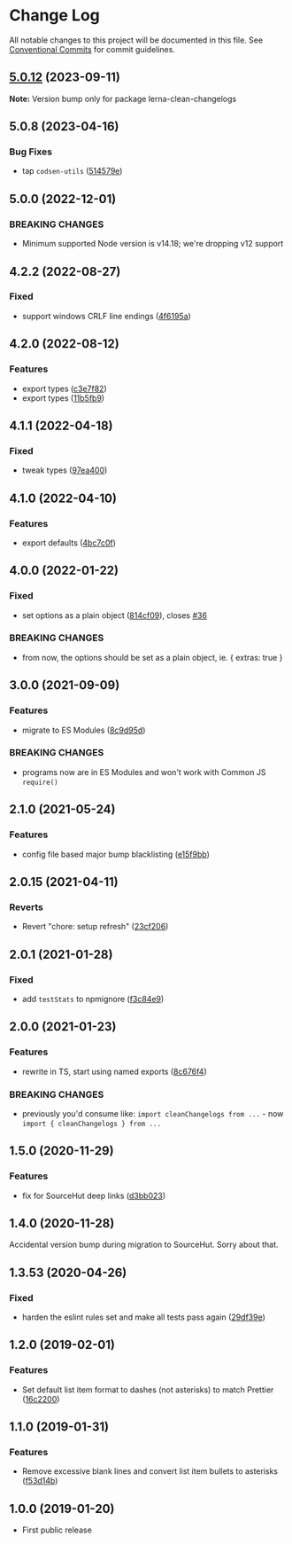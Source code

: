 # Change Log

All notable changes to this project will be documented in this file.
See [Conventional Commits](https://conventionalcommits.org) for commit guidelines.

## [5.0.12](https://github.com/codsen/codsen/compare/lerna-clean-changelogs@5.0.11...lerna-clean-changelogs@5.0.12) (2023-09-11)

**Note:** Version bump only for package lerna-clean-changelogs

## 5.0.8 (2023-04-16)

### Bug Fixes

- tap `codsen-utils` ([514579e](https://github.com/codsen/codsen/commit/514579edb10d5877faed7b794e382cd17cd91fee))

## 5.0.0 (2022-12-01)

### BREAKING CHANGES

- Minimum supported Node version is v14.18; we're dropping v12 support

## 4.2.2 (2022-08-27)

### Fixed

- support windows CRLF line endings ([4f6195a](https://github.com/codsen/codsen/commit/4f6195a1bfa8f21f18540c90b4963f17c433980c))

## 4.2.0 (2022-08-12)

### Features

- export types ([c3e7f82](https://github.com/codsen/codsen/commit/c3e7f82300e53adef3fe2c8b3f79e74fb379d12b))
- export types ([11b5fb9](https://github.com/codsen/codsen/commit/11b5fb936ce20e0a77c3a09806773e1cd7695c50))

## 4.1.1 (2022-04-18)

### Fixed

- tweak types ([97ea400](https://github.com/codsen/codsen/commit/97ea4001c1bb6bf1a9a09d36fa2d1694f2c4d974))

## 4.1.0 (2022-04-10)

### Features

- export defaults ([4bc7c0f](https://github.com/codsen/codsen/commit/4bc7c0fd98f3c2e768df04a8e34b6465d04835d9))

## 4.0.0 (2022-01-22)

### Fixed

- set options as a plain object ([814cf09](https://github.com/codsen/codsen/commit/814cf090d14c9810b2cf6074fad316fa43d125c8)), closes [#36](https://github.com/codsen/codsen/issues/36)

### BREAKING CHANGES

- from now, the options should be set as a plain object, ie. { extras: true }

## 3.0.0 (2021-09-09)

### Features

- migrate to ES Modules ([8c9d95d](https://github.com/codsen/codsen/commit/8c9d95d5dea0b769c2f070397141918a4893d575))

### BREAKING CHANGES

- programs now are in ES Modules and won't work with Common JS `require()`

## 2.1.0 (2021-05-24)

### Features

- config file based major bump blacklisting ([e15f9bb](https://github.com/codsen/codsen/commit/e15f9bba1c4fd5f847ac28b3f38fa6ee633f5dca))

## 2.0.15 (2021-04-11)

### Reverts

- Revert "chore: setup refresh" ([23cf206](https://github.com/codsen/codsen/commit/23cf206970a087ff0fa04e61f94d919f59ab3881))

## 2.0.1 (2021-01-28)

### Fixed

- add `testStats` to npmignore ([f3c84e9](https://github.com/codsen/codsen/commit/f3c84e95afc5514214312f913692d85b2e12eb29))

## 2.0.0 (2021-01-23)

### Features

- rewrite in TS, start using named exports ([8c676f4](https://github.com/codsen/codsen/commit/8c676f4ea31ad71b4429d22c2bc095738562da97))

### BREAKING CHANGES

- previously you'd consume like: `import cleanChangelogs from ...` - now `import { cleanChangelogs } from ...`

## 1.5.0 (2020-11-29)

### Features

- fix for SourceHut deep links ([d3bb023](https://git.sr.ht/~royston/codsen/commit/d3bb0235c7bfe507847399544c55ae29808629ed))

## 1.4.0 (2020-11-28)

Accidental version bump during migration to SourceHut. Sorry about that.

## 1.3.53 (2020-04-26)

### Fixed

- harden the eslint rules set and make all tests pass again ([29df39e](https://gitlab.com/codsen/codsen/commit/29df39eb787ff5b3a0636ed4ea7df6056f5a0451))

## 1.2.0 (2019-02-01)

### Features

- Set default list item format to dashes (not asterisks) to match Prettier ([16c2200](https://gitlab.com/codsen/codsen/commit/16c2200))

## 1.1.0 (2019-01-31)

### Features

- Remove excessive blank lines and convert list item bullets to asterisks ([f53d14b](https://gitlab.com/codsen/codsen/commit/f53d14b))

## 1.0.0 (2019-01-20)

- First public release
